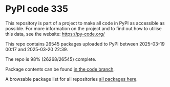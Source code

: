 # PyPI code 335

This repository is part of a project to make all code in PyPI as accessible as possible. For more information 
on the project and to find out how to utilise this data, see the website: https://py-code.org/

This repo contains 26545 packages uploaded to PyPI between 
2025-03-19 00:17 and 2025-03-20 22:39.

The repo is 98% (26268/26545) complete.

Package contents can be found [in the code branch](https://github.com/pypi-data/pypi-mirror-335/tree/code/packages).

A browsable package list for all repositories [all packages here](https://py-code.org/repositories/pypi-mirror-335).


